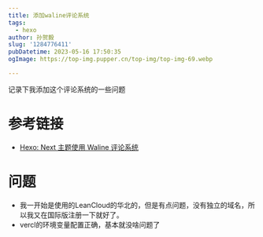 ```yaml
---
title: 添加waline评论系统
tags:
  - hexo
author: 孙贺毅
slug: '1284776411'
pubDatetime: 2023-05-16 17:50:35
ogImage: https://top-img.pupper.cn/top-img/top-img-69.webp

---
```


记录下我添加这个评论系统的一些问题

<!-- more -->

# 参考链接

- [Hexo: Next 主题使用 Waline 评论系统](https://www.zuicy.party/2022/05/03/Hexo_Next_%E4%B8%BB%E9%A2%98%E4%BD%BF%E7%94%A8_Waline%E8%AF%84%E8%AE%BA%E7%B3%BB%E7%BB%9F/#%E6%9B%B4%E6%96%B0NexT%E5%88%B0v8-5-0)

# 问题

- 我一开始是使用的LeanCloud的华北的，但是有点问题，没有独立的域名，所以我又在国际版注册一下就好了。
- vercl的环境变量配置正确，基本就没啥问题了
